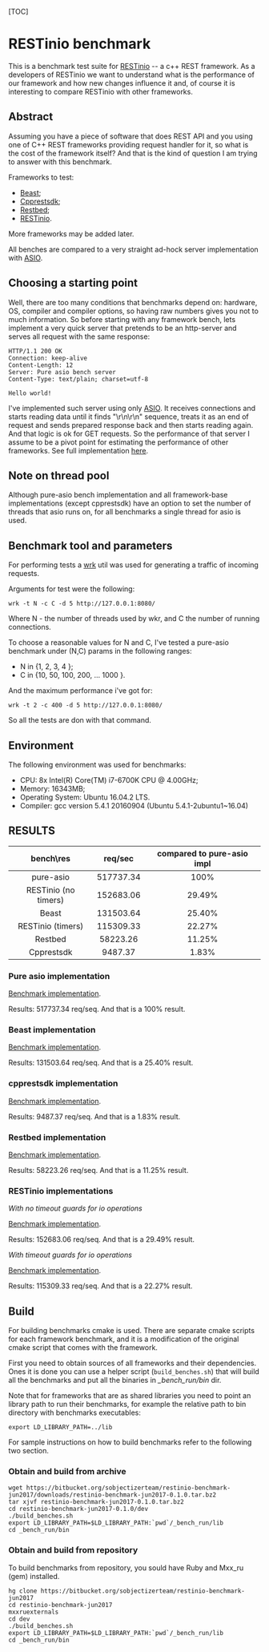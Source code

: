 [TOC]

# RESTinio benchmark

This is a benchmark test suite for
[RESTinio](https://bitbucket.org/sobjectizerteam/restinio-0.2) -- a c++ REST framework.
As a developers of RESTinio we want to understand what is the performance of
our framework and how new changes influence it and, of course it is
interesting to compare RESTinio with other frameworks.

## Abstract

Assuming you have a piece of software that does REST API
and you using one of C++ REST frameworks providing request handler for it,
so what is the cost of the framework itself?
And that is the kind of question I am trying to answer with this benchmark.

Frameworks to test:

* [Beast](https://github.com/vinniefalco/Beast);
* [Cpprestsdk](https://github.com/Microsoft/cpprestsdk);
* [Restbed](https://github.com/Corvusoft/restbed);
* [RESTinio](https://bitbucket.org/sobjectizerteam/restinio-0.2).

More frameworks may be added later.

All benches are compared to a very straight ad-hock server implementation
with [ASIO](http://think-async.com/).

## Choosing a starting point

Well, there are too many conditions that benchmarks depend on:
hardware, OS, compiler and compiler options,
so having raw numbers gives you not to much information.
So before starting with any framework bench,
lets implement a very quick server that pretends to be an http-server
and serves all request with the same response:
```
HTTP/1.1 200 OK
Connection: keep-alive
Content-Length: 12
Server: Pure asio bench server
Content-Type: text/plain; charset=utf-8

Hello world!
```

I've implemented such server using only [ASIO](http://think-async.com/).
It receives connections and starts reading data until it finds "\r\n\r\n" sequence,
treats it as an end of request and sends prepared response back and then starts
reading again. And that logic is ok for GET requests.
So the performance of that server I assume to be a pivot point for estimating
the performance of other frameworks.
See full implementation [here](./dev/pure_asio/benches/single_handler/main.cpp).

## Note on thread pool

Although pure-asio bench implementation and all framework-base implementations
(except cpprestsdk) have an option to set the number of threads that asio runs on,
for all benchmarks a single thread for asio is used.

## Benchmark tool and parameters

For performing tests a [wrk](https://github.com/wg/wrk) util was used
for generating a traffic of incoming requests.

Arguments for test were the following:
```
wrk -t N -c C -d 5 http://127.0.0.1:8080/
```
Where N - the number of threads used by wkr, and C the number of running connections.

To choose a reasonable values for N and C, I've tested a pure-asio benchmark
under (N,C) params in the following ranges:

* N in {1, 2, 3, 4 };
* C in {10, 50, 100, 200, ... 1000 }.

And the maximum performance i've got for:
```
wrk -t 2 -c 400 -d 5 http://127.0.0.1:8080/
```

So all the tests are don with that command.

## Environment

The following environment was used for benchmarks:

* CPU: 8x Intel(R) Core(TM) i7-6700K CPU @ 4.00GHz;
* Memory: 16343MB;
* Operating System: Ubuntu 16.04.2 LTS.
* Compiler: gcc version 5.4.1 20160904 (Ubuntu 5.4.1-2ubuntu1~16.04)

## RESULTS

|       bench\res      |  req/sec  | compared to pure-asio impl |
|:--------------------:|:---------:|:--------------------------:|
| pure-asio            | 517737.34 |            100%            |
| RESTinio (no timers) | 152683.06 |           29.49%           |
| Beast                | 131503.64 |           25.40%           |
| RESTinio (timers)    | 115309.33 |           22.27%           |
| Restbed              |  58223.26 |           11.25%           |
| Cpprestsdk           |  9487.37  |            1.83%           |

### Pure asio implementation

[Benchmark implementation](./dev/pure_asio/benches/single_handler/main.cpp).

Results: 517737.34 req/seq. And that is a 100% result.

### Beast implementation

[Benchmark implementation](./dev/beast/benches/single_handler/main.cpp).

Results: 131503.64 req/seq. And that is a 25.40% result.

### cpprestsdk implementation

[Benchmark implementation](./dev/cpprestsdk/benches/single_handler/main.cpp).

Results: 9487.37 req/seq. And that is a 1.83% result.

### Restbed implementation

[Benchmark implementation](./dev/restbed/benches/single_handler/main.cpp).

Results: 58223.26 req/seq. And that is a 11.25% result.

### RESTinio implementations

*With no timeout guards for io operations*

[Benchmark implementation](./dev/restinio/benches/single_handler_no_timer/main.cpp).

Results: 152683.06 req/seq. And that is a 29.49% result.

*With timeout guards for io operations*

[Benchmark implementation](./dev/restinio/benches/single_handler/main.cpp).

Results: 115309.33 req/seq. And that is a 22.27% result.

## Build

For building benchmarks cmake is used. There are separate cmake scripts
for each framework benchmark, and it is a modification of the original cmake script
that comes with the framework.

First you need to obtain sources of all frameworks and their dependencies.
Ones it is done you can use a helper script (`build_benches.sh`)
that will build all the benchmarks and put all the binaries in *_bench_run/bin* dir.

Note that for frameworks that are as shared libraries you need to
point an library path to run their benchmarks, for example the relative path to
bin directory with benchmarks executables:
```
export LD_LIBRARY_PATH=../lib
```

For sample instructions on how to build benchmarks refer to the following two section.

### Obtain and build from archive

```
wget https://bitbucket.org/sobjectizerteam/restinio-benchmark-jun2017/downloads/restinio-benchmark-jun2017-0.1.0.tar.bz2
tar xjvf restinio-benchmark-jun2017-0.1.0.tar.bz2
cd restinio-benchmark-jun2017-0.1.0/dev
./build_benches.sh
export LD_LIBRARY_PATH=$LD_LIBRARY_PATH:`pwd`/_bench_run/lib
cd _bench_run/bin
```

### Obtain and build from repository

To build benchmarks from repository, you sould have Ruby and Mxx_ru (gem) installed.

```
hg clone https://bitbucket.org/sobjectizerteam/restinio-benchmark-jun2017
cd restinio-benchmark-jun2017
mxxruexternals
cd dev
./build_benches.sh
export LD_LIBRARY_PATH=$LD_LIBRARY_PATH:`pwd`/_bench_run/lib
cd _bench_run/bin
```